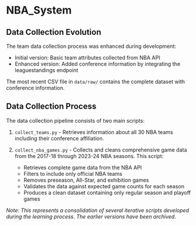 # NBA_System
## Data Collection Evolution

The team data collection process was enhanced during development:
- Initial version: Basic team attributes collected from NBA API
- Enhanced version: Added conference information by integrating the leaguestandings endpoint

The most recent CSV file in `data/raw/` contains the complete dataset with conference information.

## Data Collection Process

The data collection pipeline consists of two main scripts:

1. `collect_teams.py` - Retrieves information about all 30 NBA teams including their conference affiliation.

2. `collect_nba_games.py` - Collects and cleans comprehensive game data from the 2017-18 through 2023-24 NBA seasons. This script:
   - Retrieves complete game data from the NBA API
   - Filters to include only official NBA teams
   - Removes preseason, All-Star, and exhibition games
   - Validates the data against expected game counts for each season
   - Produces a clean dataset containing only regular season and playoff games

*Note: This represents a consolidation of several iterative scripts developed during the learning process. The earlier versions have been archived.*